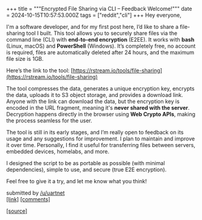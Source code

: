 +++
title = """Encrypted File Sharing via CLI – Feedback Welcome!"""
date = 2024-10-15T10:57:53.000Z
tags = ["reddit","cli"]
+++
Hey everyone,

I'm a software developer, and for my first post here, I’d like to share a file-sharing tool I built. This tool allows you to securely share files via the command line (CLI) with **end-to-end encryption** (E2EE). It works with **bash** (Linux, macOS) and **PowerShell** (Windows). It’s completely free, no account is required, files are automatically deleted after 24 hours, and the maximum file size is 1GB.

Here’s the link to the tool: [https://rstream.io/tools/file-sharing](https://rstream.io/tools/file-sharing)

The tool compresses the data, generates a unique encryption key, encrypts the data, uploads it to S3 object storage, and provides a download link. Anyone with the link can download the data, but the encryption key is encoded in the URL fragment, meaning it's **never shared with the server**. Decryption happens directly in the browser using **Web Crypto APIs**, making the process seamless for the user.

The tool is still in its early stages, and I’m really open to feedback on its usage and any suggestions for improvement. I plan to maintain and improve it over time. Personally, I find it useful for transferring files between servers, embedded devices, homelabs, and more.

I designed the script to be as portable as possible (with minimal dependencies), simple to use, and secure (true E2E encryption).

Feel free to give it a try, and let me know what you think!

submitted by [/u/uartnet](https://www.reddit.com/user/uartnet)  
[\[link\]](https://www.reddit.com/r/commandline/comments/1g44xkd/encrypted_file_sharing_via_cli_feedback_welcome/) [\[comments\]](https://www.reddit.com/r/commandline/comments/1g44xkd/encrypted_file_sharing_via_cli_feedback_welcome/)

[[source]](https://www.reddit.com/r/commandline/comments/1g44xkd/encrypted_file_sharing_via_cli_feedback_welcome/)
